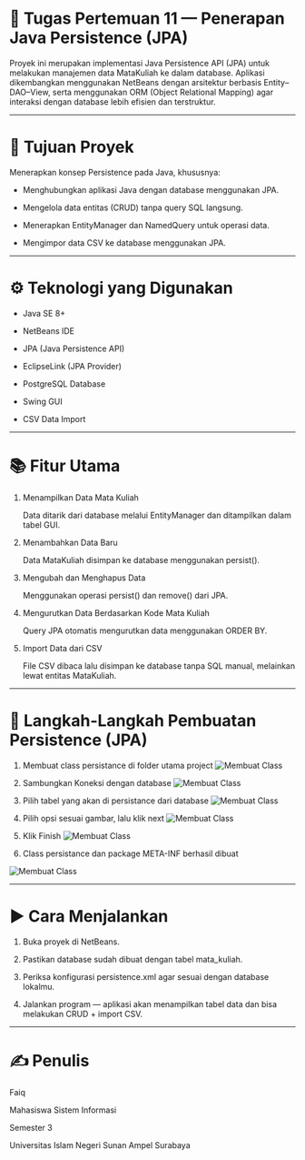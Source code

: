 # 📘 Tugas Pertemuan 11 — Penerapan Java Persistence (JPA)

Proyek ini merupakan implementasi Java Persistence API (JPA) untuk melakukan manajemen data MataKuliah ke dalam database.
Aplikasi dikembangkan menggunakan NetBeans dengan arsitektur berbasis Entity–DAO–View, serta menggunakan ORM (Object Relational Mapping) agar interaksi dengan database lebih efisien dan terstruktur.

--- 

# 🚀 Tujuan Proyek

Menerapkan konsep Persistence pada Java, khususnya:

- Menghubungkan aplikasi Java dengan database menggunakan JPA.

- Mengelola data entitas (CRUD) tanpa query SQL langsung.

- Menerapkan EntityManager dan NamedQuery untuk operasi data.

- Mengimpor data CSV ke database menggunakan JPA.

--- 

# ⚙️ Teknologi yang Digunakan

- Java SE 8+

- NetBeans IDE

- JPA (Java Persistence API)

- EclipseLink (JPA Provider)

- PostgreSQL Database

- Swing GUI

- CSV Data Import

---

# 📚 Fitur Utama

1. Menampilkan Data Mata Kuliah

    Data ditarik dari database melalui EntityManager dan ditampilkan dalam tabel GUI.

2. Menambahkan Data Baru

    Data MataKuliah disimpan ke database menggunakan persist().

3. Mengubah dan Menghapus Data

    Menggunakan operasi persist() dan remove() dari JPA.

4. Mengurutkan Data Berdasarkan Kode Mata Kuliah

    Query JPA otomatis mengurutkan data menggunakan ORDER BY.

5. Import Data dari CSV

    File CSV dibaca lalu disimpan ke database tanpa SQL manual, melainkan lewat entitas MataKuliah.

---

# 🧰 Langkah-Langkah Pembuatan Persistence (JPA)
1. Membuat class persistance di folder utama project
![Membuat Class](https://github.com/fa-iqq29/Tugas-Pertemuan-11/blob/main/P11%20PBO/MembuatClass.png?raw=true)

2. Sambungkan Koneksi dengan database
![Membuat Class](https://github.com/fa-iqq29/Tugas-Pertemuan-11/blob/main/P11%20PBO/Sambungkan.png?raw=true)

3. Pilih tabel yang akan di persistance dari database
![Membuat Class](https://github.com/fa-iqq29/Tugas-Pertemuan-11/blob/main/P11%20PBO/PilihTabel.png?raw=true)

4. Pilih opsi sesuai gambar, lalu klik next
![Membuat Class](https://github.com/fa-iqq29/Tugas-Pertemuan-11/blob/main/P11%20PBO/KlikNext.png?raw=true)

5. Klik Finish
![Membuat Class](https://github.com/fa-iqq29/Tugas-Pertemuan-11/blob/main/P11%20PBO/KlikFinish.png?raw=true)

6. Class persistance dan package META-INF berhasil dibuat

![Membuat Class](https://github.com/fa-iqq29/Tugas-Pertemuan-11/blob/main/P11%20PBO/Hasil.png?raw=true)

---

# ▶️ Cara Menjalankan

1. Buka proyek di NetBeans.

2. Pastikan database sudah dibuat dengan tabel mata_kuliah.

3. Periksa konfigurasi persistence.xml agar sesuai dengan database lokalmu.

4. Jalankan program — aplikasi akan menampilkan tabel data dan bisa melakukan CRUD + import CSV.

---

# ✍️ Penulis

Faiq

Mahasiswa Sistem Informasi

Semester 3

Universitas Islam Negeri Sunan Ampel Surabaya

